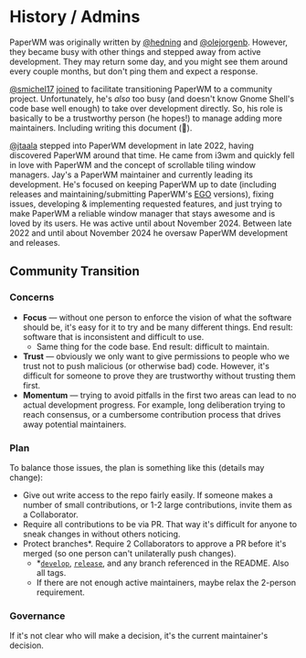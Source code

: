 # History / Admins

PaperWM was originally written by [@hedning] and [@olejorgenb]. However, they became busy with other things and stepped away from active development. They may return some day, and you might see them around every couple months, but don't ping them and expect a response.

[@smichel17] [joined](https://github.com/paperwm/PaperWM/issues/407) to facilitate transitioning PaperWM to a community project. Unfortunately, he's *also* too busy (and doesn't know Gnome Shell's code base well enough) to take over development directly. So, his role is basically to be a trustworthy person (he hopes!) to manage adding more maintainers. Including writing this document (👋).

[@jtaala] stepped into PaperWM development in late 2022, having discovered PaperWM around that time. He came from i3wm and quickly fell in love with PaperWM and the concept of scrollable tiling window managers. Jay's a PaperWM maintainer and currently leading its development. He's focused on keeping PaperWM up to date (including releases and maintaining/submitting PaperWM's [EGO](https://extensions.gnome.org/extension/6099/paperwm/) versions), fixing issues, developing & implementing requested features, and just trying to make PaperWM a reliable window manager that stays awesome and is loved by its users.  He was active until about November 2024. Between late 2022 and until about November 2024 he oversaw PaperWM development and releases.

## Community Transition

### Concerns

- **Focus** — without one person to enforce the vision of what the software should be, it's easy for it to try and be many different things. End result: software that is inconsistent and difficult to use.
    - Same thing for the code base. End result: difficult to maintain.
- **Trust** — obviously we only want to give permissions to people who we trust not to push malicious (or otherwise bad) code. However, it's difficult for someone to prove they are trustworthy without trusting them first.
- **Momentum** — trying to avoid pitfalls in the first two areas can lead to no actual development progress. For example, long deliberation trying to reach consensus, or a cumbersome contribution process that drives away potential maintainers.

### Plan

To balance those issues, the plan is something like this (details may change):

- Give out write access to the repo fairly easily. If someone makes a number of small contributions, or 1-2 large contributions, invite them as a Collaborator.
- Require all contributions to be via PR. That way it's difficult for anyone to sneak changes in without others noticing.
- Protect branches\*. Require 2 Collaborators to approve a PR before it's merged (so one person can't unilaterally push changes).
    - \*[`develop`](https://github.com/paperwm/PaperWM/tree/develop), [`release`](https://github.com/paperwm/PaperWM/tree/release), and any branch referenced in the README. Also all tags.
    - If there are not enough active maintainers, maybe relax the 2-person requirement.

### Governance

If it's not clear who will make a decision, it's the current maintainer's decision.

[@hedning]: https://github.com/hedning
[@olejorgenb]: https://github.com/olejorgenb
[@smichel17]: https://github.com/smichel17
[@jtaala]: https://github.com/jtaala
